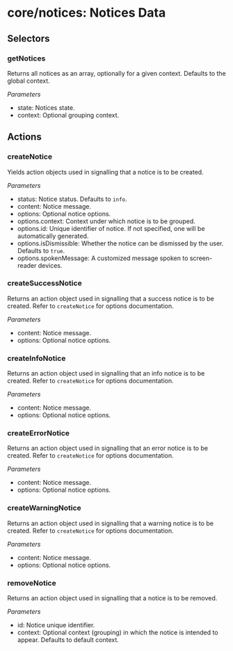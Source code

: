# **core/notices**: Notices Data

## Selectors

### getNotices

Returns all notices as an array, optionally for a given context. Defaults to
the global context.

*Parameters*

 * state: Notices state.
 * context: Optional grouping context.

## Actions

### createNotice

Yields action objects used in signalling that a notice is to be created.

*Parameters*

 * status: Notice status. Defaults to `info`.
 * content: Notice message.
 * options: Optional notice options.
 * options.context: Context under which notice is to be
                                        grouped.
 * options.id: Unique identifier of notice. If not
                                        specified, one will be automatically
                                        generated.
 * options.isDismissible: Whether the notice can be dismissed
                                        by the user. Defaults to `true`.
 * options.spokenMessage: A customized message spoken to
                                        screen-reader devices.

### createSuccessNotice

Returns an action object used in signalling that a success notice is to be
created. Refer to `createNotice` for options documentation.

*Parameters*

 * content: Notice message.
 * options: Optional notice options.

### createInfoNotice

Returns an action object used in signalling that an info notice is to be
created. Refer to `createNotice` for options documentation.

*Parameters*

 * content: Notice message.
 * options: Optional notice options.

### createErrorNotice

Returns an action object used in signalling that an error notice is to be
created. Refer to `createNotice` for options documentation.

*Parameters*

 * content: Notice message.
 * options: Optional notice options.

### createWarningNotice

Returns an action object used in signalling that a warning notice is to be
created. Refer to `createNotice` for options documentation.

*Parameters*

 * content: Notice message.
 * options: Optional notice options.

### removeNotice

Returns an action object used in signalling that a notice is to be removed.

*Parameters*

 * id: Notice unique identifier.
 * context: Optional context (grouping) in which the notice is
                         intended to appear. Defaults to default context.